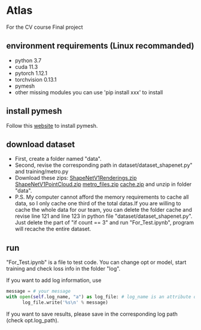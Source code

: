 # Atlas
For the CV course Final project

## environment requirements (Linux recommanded)
+ python 3.7
+ cuda 11.3
+ pytorch 1.12.1
+ torchvision 0.13.1
+ pymesh
+ other missing modules you can use 'pip install xxx' to install

## install pymesh
Follow this [website](https://blog.csdn.net/weixin_46632183/article/details/120553750) to install pymesh.

## download dataset
+ First, create a folder named "data".
+ Second, revise the corresponding path in dataset/dataset_shapenet.py" and training/metro.py
+ Download these zips: [ShapeNetV1Renderings.zip](https://jbox.sjtu.edu.cn/l/l1dfYe) [ShapeNetV1PointCloud.zip](https://jbox.sjtu.edu.cn/l/01AwwD) [metro_files.zip](https://jbox.sjtu.edu.cn/l/41tOlR) [cache.zip](https://jbox.sjtu.edu.cn/l/b1d0PR) and unzip in folder "data".
+ P.S. My computer cannot afford the memory requirements to cache all data, so I only cache one third of the total datas.If you are willing to cache the whole data for our team, you can delete the folder cache and revise line 121 and line 123 in python file "dataset/dataset_shapenet.py". Just delete the part of "if count == 3" and run "For_Test.ipynb", program will recache the entire dataset. 

## run
"For_Test.ipynb" is a file to test code. You can change opt or model, start training and check loss info in the folder "log".

If you want to add log information, use 

```python
message = # your message
with open(self.log_name, "a") as log_file: # log_name is an attribute of class Trainer
      log_file.write('%s\n' % message)
```

If you want to save results, please save in the corresponding log path (check opt.log_path).
